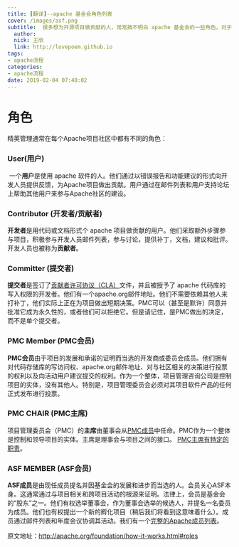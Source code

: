 ```yaml
---
title: [翻译]--apache 基金会角色列表
cover: /images/asf.png
subtitle:  很多想为开源项目做贡献的人，常常搞不明白 apache 基金会的一些角色。对于想”升级打怪“的人，翻译了一下asf的一些原文介绍
  author: 
  nick: 王欣
  link: http://lovepoem.github.io
tags: 
- apache流程  
categories: 
- apache流程
date: 2019-02-04 07:40:02
---
```


# 角色

精英管理通常在每个Apache项目社区中都有不同的角色：

### User(用户)

​	一个**用户**是使用 apache 软件的人。他们通过以错误报告和功能建议的形式向开发人员提供反馈，为Apache项目做出贡献。用户通过在邮件列表和用户支持论坛上帮助其他用户来参与Apache社区的建设。

### Contributor (开发者/贡献者)

**开发者**是用代码或文档形式个 apache 项目做贡献的用户。他们采取额外步骤参与项目，积极参与开发人员邮件列表，参与讨论，提供补丁，文档，建议和批评。开发人员也被称为**贡献者**。

### Committer (提交者)

**提交者**是签订了[贡献者许可协议（CLA）](http://www.apache.org/licenses/#clas)文件，并且被授予了 apache 代码库的写入权限的开发者。他们有一个apache.org邮件地址。他们不需要依赖其他人来打补丁，他们实际上正在为项目做出短期决策。PMC可以（甚至是默许）同意并批准它成为永久性的，或者他们可以拒绝它。但是请记住，是PMC做出的决定，而不是单个提交者。

### PMC Member (PMC会员)

**PMC会员**由于项目的发展和承诺的证明而当选的开发商或委员会成员。他们拥有对代码存储库的写访问权、apache.org邮件地址、对与社区相关的决策进行投票的权利以及向活动用户建议提交的权利。作为一个整体，项目管理咨询公司是控制项目的实体，没有其他人。特别是，项目管理委员会必须对其项目软件产品的任何正式发布进行投票。

### PMC CHAIR (PMC主席)

项目管理委员会（PMC）的**主席**由董事会从[PMC成员](http://apache.org/foundation/how-it-works.html#pmc-members)中任命。PMC作为一个整体是控制和领导项目的实体。主席是理事会与项目之间的接口。 [PMC主席有特定的职责](https://www.apache.org/dev/pmc.html#chair)。

### ASF MEMBER (ASF会员)

**ASF成员**是由现任成员提名并因基金会的发展和进步而当选的人。会员关心ASF本身。这通常通过与项目相关和跨项目活动的根源来证明。法律上，会员是基金会的“股东”之一。他们有权选举董事会，作为董事会选举的候选人，并提名一名委员为成员。他们也有权提出一个新的孵化项目（稍后我们将看到这意味着什么）。成员通过邮件列表和年度会议协调其活动。我们有一个[完整的Apache成员列表](https://www.apache.org/foundation/members.html)。 


原文地址：http://apache.org/foundation/how-it-works.html#roles